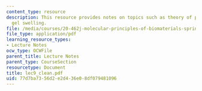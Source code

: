 ```yaml
---
content_type: resource
description: This resource provides notes on topics such as theory of polyelectrolyte
  gel swelling.
file: /media/courses/20-462j-molecular-principles-of-biomaterials-spring-2006/77d7ba7356d2e2d436e08df079481096_lec9_clean.pdf
file_type: application/pdf
learning_resource_types:
- Lecture Notes
ocw_type: OCWFile
parent_title: Lecture Notes
parent_type: CourseSection
resourcetype: Document
title: lec9_clean.pdf
uid: 77d7ba73-56d2-e2d4-36e0-8df079481096
---
```

